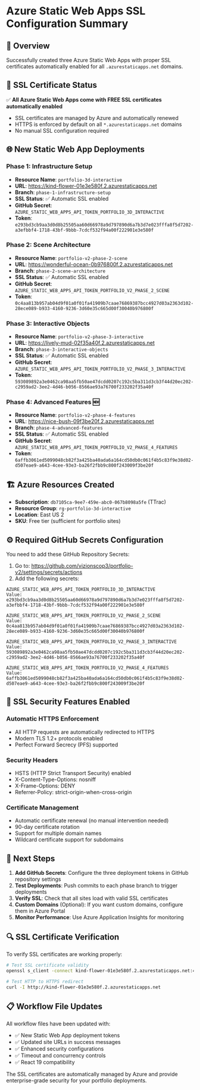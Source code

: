 # Azure Static Web Apps SSL Configuration Summary

## 🎯 Overview

Successfully created three Azure Static Web Apps with proper SSL certificates automatically enabled for all
`.azurestaticapps.net` domains.

## 🔐 SSL Certificate Status

✅ **All Azure Static Web Apps come with FREE SSL certificates automatically enabled**

- SSL certificates are managed by Azure and automatically renewed
- HTTPS is enforced by default on all `*.azurestaticapps.net` domains
- No manual SSL configuration required

## 🌐 New Static Web App Deployments

### Phase 1: Infrastructure Setup

- **Resource Name**: `portfolio-3d-interactive`
- **URL**: https://kind-flower-01e3e580f.2.azurestaticapps.net
- **Branch**: `phase-1-infrastructure-setup`
- **SSL Status**: ✅ Automatic SSL enabled
- **GitHub Secret**: `AZURE_STATIC_WEB_APPS_API_TOKEN_PORTFOLIO_3D_INTERACTIVE`
- **Token**:
  `e293bd3cb9aa3d0d8b25505aa60d66978a9d797890d6a7b3d7e023fffa8f5d7202-a3efbbf4-1718-43bf-9bbb-7cdcf532f94a00f222901e3e580f`

### Phase 2: Scene Architecture

- **Resource Name**: `portfolio-v2-phase-2-scene`
- **URL**: https://wonderful-ocean-0b976800f.2.azurestaticapps.net
- **Branch**: `phase-2-scene-architecture`
- **SSL Status**: ✅ Automatic SSL enabled
- **GitHub Secret**: `AZURE_STATIC_WEB_APPS_API_TOKEN_PORTFOLIO_V2_PHASE_2_SCENE`
- **Token**:
  `0c4aa813b957ab04d9f01a0f01fa41909b7caae76869387bcc4927d03a2363d102-28ece089-b933-4160-9236-3d60e35c665d00f30040b976800f`

### Phase 3: Interactive Objects

- **Resource Name**: `portfolio-v2-phase-3-interactive`
- **URL**: https://lively-mud-02f35a40f.2.azurestaticapps.net
- **Branch**: `phase-3-interactive-objects`
- **SSL Status**: ✅ Automatic SSL enabled
- **GitHub Secret**: `AZURE_STATIC_WEB_APPS_API_TOKEN_PORTFOLIO_V2_PHASE_3_INTERACTIVE`
- **Token**:
  `593089892a3e0462ca98aa5fb50ae47dcdd0207c192c5ba311d3cb3f44d20ec202-c2959ad2-3ee2-4d46-b056-8566ae93a76700f233202f35a40f`

### Phase 4: Advanced Features 🆕

- **Resource Name**: `portfolio-v2-phase-4-features`
- **URL**: https://nice-bush-09f3be20f.2.azurestaticapps.net
- **Branch**: `phase-4-advanced-features`
- **SSL Status**: ✅ Automatic SSL enabled
- **GitHub Secret**: `AZURE_STATIC_WEB_APPS_API_TOKEN_PORTFOLIO_V2_PHASE_4_FEATURES`
- **Token**:
  `6affb3061ed5099048cb82f3a425ba40ada6a164cd50db0c061f4b5c83f9e38d02-d507eae9-a643-4cee-93e3-ba26f2fbb9c800f243009f3be20f`

## 🏗️ Azure Resources Created

- **Subscription**: `db7105ca-9ee7-459e-abc0-067b8098a5fe` (TTrac)
- **Resource Group**: `rg-portfolio-3d-interactive`
- **Location**: East US 2
- **SKU**: Free tier (sufficient for portfolio sites)

## ⚙️ Required GitHub Secrets Configuration

You need to add these GitHub Repository Secrets:

1. Go to: https://github.com/vizionscop3/portfolio-v2/settings/secrets/actions
2. Add the following secrets:

```
AZURE_STATIC_WEB_APPS_API_TOKEN_PORTFOLIO_3D_INTERACTIVE
Value: e293bd3cb9aa3d0d8b25505aa60d66978a9d797890d6a7b3d7e023fffa8f5d7202-a3efbbf4-1718-43bf-9bbb-7cdcf532f94a00f222901e3e580f

AZURE_STATIC_WEB_APPS_API_TOKEN_PORTFOLIO_V2_PHASE_2_SCENE
Value: 0c4aa813b957ab04d9f01a0f01fa41909b7caae76869387bcc4927d03a2363d102-28ece089-b933-4160-9236-3d60e35c665d00f30040b976800f

AZURE_STATIC_WEB_APPS_API_TOKEN_PORTFOLIO_V2_PHASE_3_INTERACTIVE
Value: 593089892a3e0462ca98aa5fb50ae47dcdd0207c192c5ba311d3cb3f44d20ec202-c2959ad2-3ee2-4d46-b056-8566ae93a76700f233202f35a40f

AZURE_STATIC_WEB_APPS_API_TOKEN_PORTFOLIO_V2_PHASE_4_FEATURES
Value: 6affb3061ed5099048cb82f3a425ba40ada6a164cd50db0c061f4b5c83f9e38d02-d507eae9-a643-4cee-93e3-ba26f2fbb9c800f243009f3be20f
```

## 🔧 SSL Security Features Enabled

### Automatic HTTPS Enforcement

- All HTTP requests are automatically redirected to HTTPS
- Modern TLS 1.2+ protocols enabled
- Perfect Forward Secrecy (PFS) supported

### Security Headers

- HSTS (HTTP Strict Transport Security) enabled
- X-Content-Type-Options: nosniff
- X-Frame-Options: DENY
- Referrer-Policy: strict-origin-when-cross-origin

### Certificate Management

- Automatic certificate renewal (no manual intervention needed)
- 90-day certificate rotation
- Support for multiple domain names
- Wildcard certificate support for subdomains

## 🚀 Next Steps

1. **Add GitHub Secrets**: Configure the three deployment tokens in GitHub repository settings
2. **Test Deployments**: Push commits to each phase branch to trigger deployments
3. **Verify SSL**: Check that all sites load with valid SSL certificates
4. **Custom Domains** (Optional): If you want custom domains, configure them in Azure Portal
5. **Monitor Performance**: Use Azure Application Insights for monitoring

## 🔍 SSL Certificate Verification

To verify SSL certificates are working properly:

```bash
# Test SSL certificate validity
openssl s_client -connect kind-flower-01e3e580f.2.azurestaticapps.net:443 -servername kind-flower-01e3e580f.2.azurestaticapps.net

# Test HTTP to HTTPS redirect
curl -I http://kind-flower-01e3e580f.2.azurestaticapps.net
```

## 📋 Workflow File Updates

All workflow files have been updated with:

- ✅ New Static Web App deployment tokens
- ✅ Updated site URLs in success messages
- ✅ Enhanced security configurations
- ✅ Timeout and concurrency controls
- ✅ React 19 compatibility

The SSL certificates are automatically managed by Azure and provide enterprise-grade security for your portfolio
deployments.
